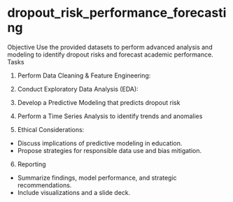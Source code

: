 # dropout_risk_performance_forecasting

Objective
Use the provided datasets to perform advanced analysis and modeling to identify dropout risks and forecast academic performance.
Tasks
1.	Perform Data Cleaning & Feature Engineering:
   
2.	Conduct Exploratory Data Analysis (EDA):
   
3.	Develop a Predictive Modeling that predicts dropout risk

4.	Perform a Time Series Analysis to identify trends and anomalies
   
5.	Ethical Considerations:
   - Discuss implications of predictive modeling in education.
   - Propose strategies for responsible data use and bias mitigation.

6.	Reporting
   - Summarize findings, model performance, and strategic recommendations.
   - Include visualizations and a slide deck.
